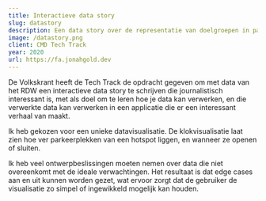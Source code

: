 ```yaml
---
title: Interactieve data story
slug: datastory
description: Een data story over de representatie van doelgroepen in parkeergelegenheden.
image: /datastory.png
client: CMD Tech Track
year: 2020
url: https://fa.jonahgold.dev
---
```


De Volkskrant heeft de Tech Track de opdracht gegeven om met data van het
RDW een interactieve data story te schrijven die journalistisch interessant
is, met als doel om te leren hoe je data kan verwerken, en die verwerkte
data kan verwerken in een applicatie die er een interessant verhaal van
maakt.

Ik heb gekozen voor een unieke datavisualisatie. De klokvisualisatie laat
zien hoe ver parkeerplekken van een hotspot liggen, en wanneer ze openen of
sluiten.

Ik heb veel ontwerpbeslissingen moeten nemen over data die niet overeenkomt
met de ideale verwachtingen. Het resultaat is dat edge cases aan en uit
kunnen worden gezet, wat ervoor zorgt dat de gebruiker de visualisatie zo
simpel of ingewikkeld mogelijk kan houden.
